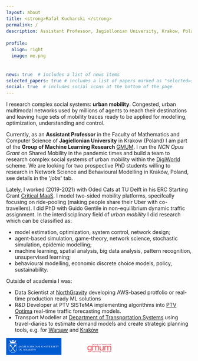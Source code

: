 ```yaml
---
layout: about
title: <strong>Rafał Kucharski </strong>
permalink: /
description: Assistant Professor, Jagiellonian University, Krakow, Poland

profile:
  align: right
  image: me.png


news: true  # includes a list of news items
selected_papers: true # includes a list of papers marked as "selected={true}"
social: true  # includes social icons at the bottom of the page
---
```



I research complex social systems: **urban mobility**. Congested, urban multimodal networks used by millions of agents to reach their destinations and leaving huge sets of mobility traces ready to be applied for modelling, optimization, understanding and control. 

Currently, as an **Assistant Professor** in the Faculty of Mathematics and Computer Science of **Jagiellonian University** in Krakow (Poland) I am part of the **Group of Machine Learning Research** [GMUM](http://www.gmum.net). I run the *NCN Opus Grant* on Shared Mobility in the pandemic times and build a team to research complex social systems of urban mobility within the [DigiWorld](https://id.uj.edu.pl/en_GB/digiworld) scheme. We are looking for two prospective PhD students willing to research in Network Science and Behavioural Modelling in Kraków, Poland, see details in the '_jobs_' tab.

Lately, I worked (2019-2021) with Oded Cats at TU Delft in his ERC Starting Grant [Critical MaaS](http://smartptlab.tudelft.nl/projects/criticalmaas). I model two-sided mobility platforms, specifcally focusing on ride-pooling (making people share their Uber with co-travellers). I did PhD with Guido Gentile in non-equilibrium dynamic traffic assignment. In the interdisciplinary field of _urban mobility_ I did research which can be classified as: 
* model estimation, optimization, system control, network design;
* agent-based simulation, game-theory, network science, stochastic simulation, epidemic modelling;
* machine learning, spatial analysis, big data analysis, pattern recognition, unsupervised learning;
* behavioural modelling, economic discrete choice models, policy, sustainability.

Outside of academia I was: 
* Data Scientist at [NorthGravity](https://www.northgravity.com/about_us) developing AWS-based protfolio or real-time production ready ML solutions
* R&D Developer at PTV SISTeMA implementing algorithms into [PTV Optima](https://www.ptvgroup.com/en/solutions/products/ptv-optima/) real-time  traffic forecasting models.
* Transport Modeller at [Department of Transportation Systems](http://www.kst.pk.edu.pl/) using travel-diaries to estimate demand models and create strategic planning tools, e.g. for [Warsaw](http://transport.um.warszawa.pl/warszawskie-badanie-ruchu-2015/model-ruchu) and [Kraków](http://knsk.org/2015/01/krakowski-model-ruchu-2014/)




<img src="/./assets/img/UJ.jpeg" alt="drawing" width="150"/>&nbsp;&nbsp;&nbsp;&nbsp;&nbsp;&nbsp;&nbsp;&nbsp;&nbsp;&nbsp;&nbsp;&nbsp;&nbsp;&nbsp;&nbsp;&nbsp;<img src="/assets/img/logo.jpg" alt="drawing" width="80"/>
